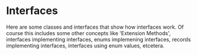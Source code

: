 # Interfaces
Here are some classes and interfaces that show how interfaces work. Of course this includes some other concepts like 'Extension Methods', interfaces implementing interfaces, enums implemening interfaces, records implementing interfaces, interfaces using enum values, etcetera. 
